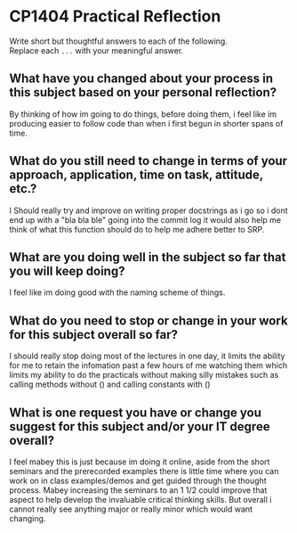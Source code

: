 # CP1404 Practical Reflection

Write short but thoughtful answers to each of the following.  
Replace each `...` with your meaningful answer.

## What have you changed about your process in this subject based on your personal reflection?

By thinking of how im going to do things, before doing them, i feel like im producing easier to follow code than when i first begun in shorter spans of time.

## What do you still need to change in terms of your approach, application, time on task, attitude, etc.?


I Should really try and improve on writing proper docstrings as i go so i dont end up with a "bla bla ble" going into the commit log
it would also help me think of what this function should do to help me adhere better to SRP.

## What are you doing well in the subject so far that you will keep doing?

I feel like im doing good with the naming scheme of things.

## What do you need to stop or change in your work for this subject overall so far?

I should really stop doing most of the lectures in one day, it limits the ability for me to retain the infomation past a few hours of me watching them
which limits my ability to do the practicals without making silly mistakes such as calling methods without () and calling constants with ()

## What is one request you have or change you suggest for this subject and/or your IT degree overall?

I feel mabey this is just because im doing it online, aside from the short seminars and the prerecorded examples there is little time where you can work on 
in class examples/demos and get guided through the thought process. Mabey increasing the seminars to an 1 1/2 could improve that aspect to help develop the invaluable critical thinking skills. But overall i cannot really see anything major or really minor which would want changing. 